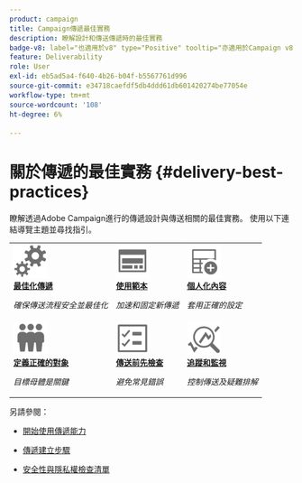 ```yaml
---
product: campaign
title: Campaign傳遞最佳實務
description: 瞭解設計和傳送傳遞時的最佳實務
badge-v8: label="也適用於v8" type="Positive" tooltip="亦適用於Campaign v8"
feature: Deliverability
role: User
exl-id: eb5ad5a4-f640-4b26-b04f-b5567761d996
source-git-commit: e34718caefdf5db4ddd61db601420274be77054e
workflow-type: tm+mt
source-wordcount: '108'
ht-degree: 6%

---
```


# 關於傳遞的最佳實務 {#delivery-best-practices}


瞭解透過Adobe Campaign進行的傳遞設計與傳送相關的最佳實務。 使用以下連結導覽主題並尋找指引。

<table>
<tr>
  <td>
    <a href="optimize-delivery.md">
      <img alt="最佳化" src="assets/do-not-localize/optimize.svg" width="60px"/>
    </a>
    <div>
      <a href="optimize-delivery.md">
    <strong>最佳化傳遞</strong>
    </a>
    </div>
    <p>
    <em>確保傳送流程安全並最佳化</em>
    <p>
  </td>
   <td>
    <a href="use-templates.md">
      <img alt="範本" src="assets/do-not-localize/design.svg" width="60px"/>
    </a>
    <div>
      <a href="use-templates.md">
    <strong>使用範本</strong>
    </a>
    </div>
    <p>
    <em>加速和固定新傳遞</em>
    <p>
  </td>
  <td>
    <a href="design-and-personalize.md">
      <img alt="設計" src="assets/do-not-localize/custom.svg" width="60px"/>
    </a>
    <div>
      <a href="design-and-personalize.md">
    <strong>個人化內容</strong>
    </a>
    </div>
    <p>
    <em>套用正確的設定</em>
    <p>
  </td>
</tr>
<tr>
  <td>
    <a href="define-the-right-audience.md">
      <img alt="目標" src="assets/do-not-localize/profiles.svg" width="60px"/>
    </a>
    <div>
      <a href="define-the-right-audience.md">
    <strong>定義正確的對象</strong>
    </a>
    </div>
    <p>
    <em>目標母體是關鍵</em>
    <p>
  </td>
   <td>
    <a href="check-before-sending.md">
      <img alt="檢查" src="assets/do-not-localize/start.svg" width="60px"/>
    </a>
    <div>
      <a href="check-before-sending.md">
    <strong>傳送前先檢查</strong>
    </a>
    </div>
    <p>
    <em>避免常見錯誤</em>
    <p>
  </td>
  <td>
    <a href="track-and-monitor.md">
      <img alt="最佳化" src="assets/do-not-localize/troubleshoot.svg" width="60px"/>
    </a>
    <div>
      <a href="track-and-monitor.md">
    <strong>追蹤和監視</strong>
    </a>
    </div>
    <p>
    <em>控制傳送及疑難排解</em>
    <p>
  </td>
</tr>
</table>

另請參閱：

* [開始使用傳遞能力](about-deliverability.md)

* [傳遞建立步驟](steps-about-delivery-creation-steps.md)

* [安全性與隱私權檢查清單](https://helpx.adobe.com/tw/campaign/kb/acc-security.html)
